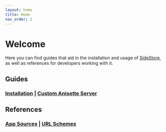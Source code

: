 ```yaml
---
layout: home
title: Home
nav_order: 1
---
```


# Welcome

Here you can find guides that aid in the installation and usage of [SideStore](https://sidestore.io), as well as references for developers working with it.

## Guides

### [Installation](/guides/install) | [Custom Anisette Server](/guides/custom-anisette)

## References

### [App Sources](/references/sources) | [URL Schemes](/references/url-schemes)
